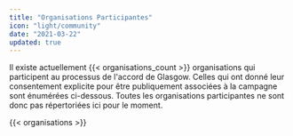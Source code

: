 ```yaml
---
title: "Organisations Participantes"
icon: "light/community"
date: "2021-03-22"
updated: true
---
```


Il existe actuellement {{< organisations_count >}} organisations qui participent au processus de l'accord de Glasgow. Celles qui ont donné leur consentement explicite pour être publiquement associées à la campagne sont énumérées ci-dessous. Toutes les organisations participantes ne sont donc pas répertoriées ici pour le moment.

{{< organisations >}}
